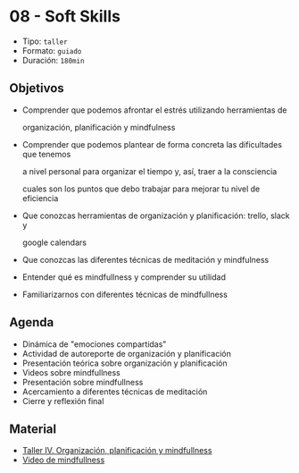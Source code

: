 # 08 - Soft Skills

* Tipo: `taller`
* Formato: `guiado`
* Duración: `180min`

## Objetivos

* Comprender que podemos afrontar el estrés utilizando herramientas de

  organización, planificación y mindfulness

* Comprender que podemos plantear de forma concreta las dificultades que tenemos

  a nivel personal para organizar el tiempo y, así, traer a la consciencia

  cuales son los puntos que debo trabajar para mejorar tu nivel de eficiencia

* Que conozcas herramientas de organización y planificación: trello, slack y

  google calendars

* Que conozcas las diferentes técnicas de meditación y mindfulness
* Entender qué es mindfullness y comprender su utilidad
* Familiarizarnos con diferentes técnicas de mindfullness

## Agenda

* Dinámica de "emociones compartidas"
* Actividad de autoreporte de organización y planificación
* Presentación teórica sobre organización y planificación
* Videos sobre mindfullness
* Presentación sobre mindfullness
* Acercamiento a diferentes técnicas de meditación
* Cierre y reflexión final

## Material

* [Taller IV. Organización, planificación y mindfullness](https://docs.google.com/presentation/d/1M8hXnxLlzBwenINyqKZUqUDBqQ3x42bzh_gZAuT7aa8/edit?usp=sharing)
* [Video de mindfullness](https://www.youtube.com/watch?v=w6T02g5hnT4&feature=youtu.be)

